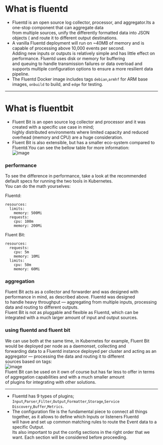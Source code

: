 # What is fluentd
* Fluentd is an open source log collector, processor, and aggregator.Its a one-stop component that can aggregate data  
from multiple sources, unify the differently formatted data into JSON objects ( and route it to different output destinations.  
* A vanilla Fluentd deployment will run on ~40MB of memory and is capable of processing above 10,000 events per second.  
Adding new inputs or outputs is relatively simple and has little effect on performance. Fluentd uses disk or memory for buffering  
and queuing to handle transmission failures or data overload and supports multiple configuration options to ensure a more resilient data pipeline.  
* The Fluentd Docker image includes tags `debian`,`armhf` for ARM base images, `onbuild` to build, and `edge` for testing.  
---
# What is fluentbit
* Fluent Bit is an open source log collector and processor and it was created with a specific use case in mind;  
highly distributed environments where limited capacity and reduced overhead (memory and CPU) are a huge consideration.  
* Fluent Bit is also extensible, but has a smaller eco-system compared to Fluentd.You can see the bellow table for more information:  
![image](https://logz.io/wp-content/uploads/2018/06/compare-chart.png)  
### performance
To see the difference in performance, take a look at the recommended default specs for running the two tools in Kubernetes.  
You can do the math yourselves:  

Fluentd:
```
resources:
  limits:
    memory: 500Mi
  requests:
    cpu: 100m
    memory: 200Mi
```
Fluent Bit:
```
resources:
  requests:
    cpu: 5m
    memory: 10Mi
  limits:
    cpu: 50m
    memory: 60Mi
```
### aggregation
Fluent Bit acts as a collector and forwarder and was designed with performance in mind, as described above. Fluentd was designed  
to handle heavy throughput — aggregating from multiple inputs, processing data and routing to different outputs.  
Fluent Bit is not as pluggable and flexible as Fluentd, which can be integrated with a much larger amount of input and output sources.  
### using fluentd and fluent bit
We can use both at the same time, in Kubernetes for example, Fluent Bit would be deployed per node as a daemonset, collecting and  
forwarding data to a Fluentd instance deployed per cluster and acting as an aggregator — processing the data and routing it to different  
sources based on tags:  
![image ](https://dytvr9ot2sszz.cloudfront.net/wp-content/uploads/2018/06/kuberbetes-monitoring-arch-1.jpg)  
Fluent Bit can be used on it own of course but has far less to offer in terms of aggregation capabilities and with a much smaller amount  
of plugins for integrating with other solutions.  

---
* Fluentd has 9 types of plugins; `Input`,`Parser`,`Filter`,`Output`,`Formatter`,`Storage`,`Service Discovery`,`Buffer`,`Metrics`.  
* The configuration file is the fundamental piece to connect all things together, as it allows to define which Inputs or listeners Fluentd  
will have and set up common matching rules to route the Event data to a specific Output.  
Its also important to put the config sections in the right order that we want. Each section will be considered before proceeding.  
